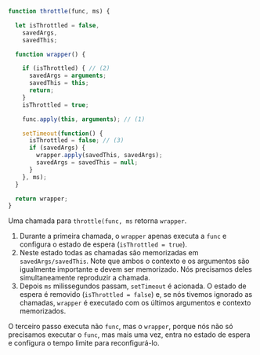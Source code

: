 ```js demo
function throttle(func, ms) {

  let isThrottled = false,
    savedArgs,
    savedThis;

  function wrapper() {

    if (isThrottled) { // (2)
      savedArgs = arguments;
      savedThis = this;
      return;
    }
    isThrottled = true;

    func.apply(this, arguments); // (1)

    setTimeout(function() {
      isThrottled = false; // (3)
      if (savedArgs) {
        wrapper.apply(savedThis, savedArgs);
        savedArgs = savedThis = null;
      }
    }, ms);
  }

  return wrapper;
}
```

Uma chamada para `throttle(func, ms` retorna `wrapper`.

1. Durante a primeira chamada, o `wrapper` apenas executa a `func` e configura o estado de espera (`isThrottled = true`).
2. Neste estado todas as chamadas são memorizadas em `savedArgs/savedThis`. Note que ambos o contexto e os argumentos são igualmente importante e devem ser memorizado. Nós precisamos deles simultaneamente reproduzir a chamada.
3. Depois `ms` milissegundos passam, `setTimeout` é acionada. O estado de espera é removido (`isThrottled = false`) e, se nós tivemos ignorado as chamadas, `wrapper` é executado com os últimos argumentos e contexto memorizados.

O terceiro passo executa não `func`, mas o `wrapper`, porque nós não só precisamos executar o `func`, mas mais uma vez, entra no estado de espera e configura o tempo limite para reconfigurá-lo.